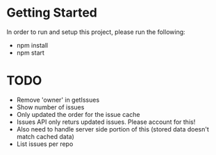 # Getting Started

In order to run and setup this project, please run the following:

* npm install
* npm start

# TODO

* Remove 'owner' in getIssues
* Show number of issues
* Only updated the order for the issue cache
* Issues API only returs updated issues. Please account for this!
* Also need to handle server side portion of this (stored data doesn't match cached data)
* List issues per repo
